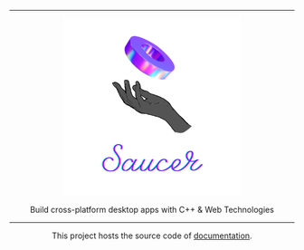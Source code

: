 <hr>

<div align="center"> 
    <img src="static/img/logo.svg" height=312/>
</div>

<p align="center"> 
    Build cross-platform desktop apps with C++ & Web Technologies 
</p>

---

<div align="center"> 
    
This project hosts the source code of [documentation]((https://saucer.github.io/)).

</div> 
